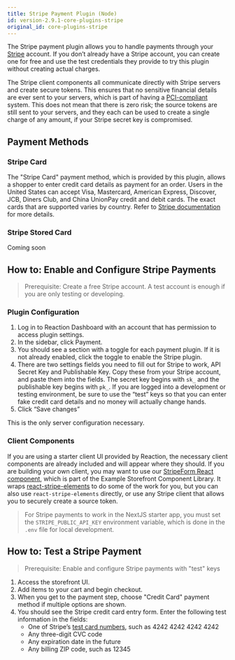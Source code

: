 ```yaml
---
title: Stripe Payment Plugin (Node)
id: version-2.9.1-core-plugins-stripe
original_id: core-plugins-stripe
---
```


The Stripe payment plugin allows you to handle payments through your [Stripe](https://stripe.com/) account. If you don’t already have a Stripe account, you can create one for free and use the test credentials they provide to try this plugin without creating actual charges.

The Stripe client components all communicate directly with Stripe servers and create secure tokens. This ensures that no sensitive financial details are ever sent to your servers, which is part of having a [PCI-compliant](https://stripe.com/docs/security#pci-dss-guidelines) system. This does not mean that there is zero risk; the source tokens are still sent to your servers, and they each can be used to create a single charge of any amount, if your Stripe secret key is compromised.

## Payment Methods

### Stripe Card
The "Stripe Card" payment method, which is provided by this plugin, allows a shopper to enter credit card details as payment for an order. Users in the United States can accept Visa, Mastercard, American Express, Discover, JCB, Diners Club, and China UnionPay credit and debit cards. The exact cards that are supported varies by country. Refer to [Stripe documentation](https://stripe.com/docs/sources/cards) for more details.

### Stripe Stored Card
Coming soon

## How to: Enable and Configure Stripe Payments

> Prerequisite: Create a free Stripe account. A test account is enough if you are only testing or developing.

### Plugin Configuration

1. Log in to Reaction Dashboard with an account that has permission to access plugin settings.
2. In the sidebar, click Payment.
3. You should see a section with a toggle for each payment plugin. If it is not already enabled, click the toggle to enable the Stripe plugin.
4. There are two settings fields you need to fill out for Stripe to work, API Secret Key and Publishable Key. Copy these from your Stripe account, and paste them into the fields. The secret key begins with `sk_` and the publishable key begins with `pk_`. If you are logged into a development or testing environment, be sure to use the “test” keys so that you can enter fake credit card details and no money will actually change hands.
5. Click “Save changes”

This is the only server configuration necessary.

### Client Components

If you are using a starter client UI provided by Reaction, the necessary client components are already included and will appear where they should. If you are building your own client, you may want to use our [StripeForm React component](https://designsystem.reactioncommerce.com/#!/StripeForm), which is part of the Example Storefront Component Library. It wraps [react-stripe-elements](https://github.com/stripe/react-stripe-elements) to do some of the work for you, but you can also use `react-stripe-elements` directly, or use any Stripe client that allows you to securely create a source token.

> For Stripe payments to work in the NextJS starter app, you must set the `STRIPE_PUBLIC_API_KEY` environment variable, which is done in the `.env` file for local development.

## How to: Test a Stripe Payment

> Prerequisite: Enable and configure Stripe payments with "test" keys

1. Access the storefront UI.
2. Add items to your cart and begin checkout.
3. When you get to the payment step, choose "Credit Card" payment method if multiple options are shown.
4. You should see the Stripe credit card entry form. Enter the following test information in the fields:
    - One of Stripe’s [test card numbers](https://stripe.com/docs/testing#cards), such as 4242 4242 4242 4242
    - Any three-digit CVC code
    - Any expiration date in the future
    - Any billing ZIP code, such as 12345
